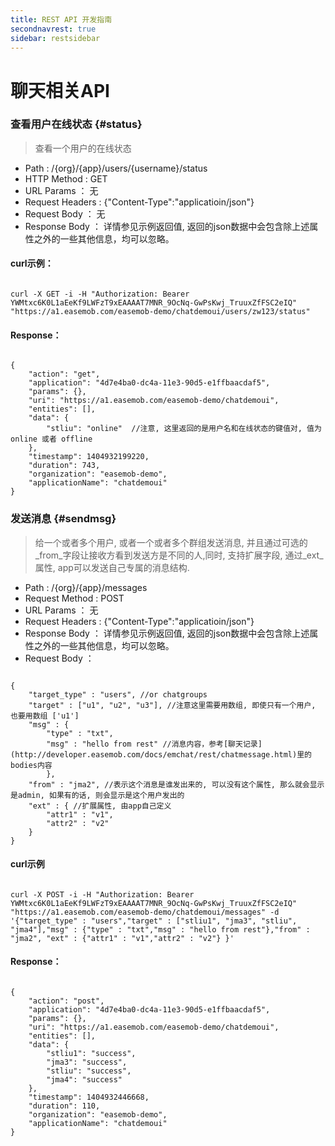 ```yaml
---
title: REST API 开发指南
secondnavrest: true
sidebar: restsidebar
---
```


# 聊天相关API

### 查看用户在线状态 {#status}
> 查看一个用户的在线状态

- Path : /{org}/{app}/users/{username}/status
- HTTP Method : GET
- URL Params ： 无
- Request Headers : {"Content-Type":"applicatioin/json"}
- Request Body ： 无
- Response Body ： 详情参见示例返回值, 返回的json数据中会包含除上述属性之外的一些其他信息，均可以忽略。

#### curl示例：
	
<pre class="hll"><code class="language-java">
curl -X GET -i -H "Authorization: Bearer YWMtxc6K0L1aEeKf9LWFzT9xEAAAAT7MNR_9OcNq-GwPsKwj_TruuxZfFSC2eIQ" "https://a1.easemob.com/easemob-demo/chatdemoui/users/zw123/status"
</code></pre>

#### Response： 

<pre class="hll"><code class="language-java">
{
    "action": "get",
    "application": "4d7e4ba0-dc4a-11e3-90d5-e1ffbaacdaf5",
    "params": {},
    "uri": "https://a1.easemob.com/easemob-demo/chatdemoui",
    "entities": [],
    "data": {
        "stliu": "online"  //注意, 这里返回的是用户名和在线状态的键值对, 值为 online 或者 offline
    },
    "timestamp": 1404932199220,
    "duration": 743,
    "organization": "easemob-demo",
    "applicationName": "chatdemoui"
}
</code></pre>
        
### 发送消息 {#sendmsg}



> 给一个或者多个用户, 或者一个或者多个群组发送消息, 并且通过可选的_from_字段让接收方看到发送方是不同的人,同时, 支持扩展字段, 通过_ext_属性, app可以发送自己专属的消息结构.

- Path : /{org}/{app}/messages
- Request Method : POST
- URL Params ： 无
- Request Headers : {"Content-Type":"applicatioin/json"}
- Response Body ： 详情参见示例返回值, 返回的json数据中会包含除上述属性之外的一些其他信息，均可以忽略。
- Request Body ：

<pre class="hll"><code class="language-java">
{
    "target_type" : "users", //or chatgroups
    "target" : ["u1", "u2", "u3"], //注意这里需要用数组, 即使只有一个用户, 也要用数组 ['u1']
    "msg" : {
        "type" : "txt",
        "msg" : "hello from rest" //消息内容，参考[聊天记录](http://developer.easemob.com/docs/emchat/rest/chatmessage.html)里的bodies内容
        },
    "from" : "jma2", //表示这个消息是谁发出来的, 可以没有这个属性, 那么就会显示是admin, 如果有的话, 则会显示是这个用户发出的    
    "ext" : { //扩展属性, 由app自己定义
        "attr1" : "v1",
        "attr2" : "v2"
    }    
}
</code></pre>

#### curl示例

<pre class="hll"><code class="language-java">
curl -X POST -i -H "Authorization: Bearer YWMtxc6K0L1aEeKf9LWFzT9xEAAAAT7MNR_9OcNq-GwPsKwj_TruuxZfFSC2eIQ" "https://a1.easemob.com/easemob-demo/chatdemoui/messages" -d '{"target_type" : "users","target" : ["stliu1", "jma3", "stliu", "jma4"],"msg" : {"type" : "txt","msg" : "hello from rest"},"from" : "jma2", "ext" : {"attr1" : "v1","attr2" : "v2"} }'
</code></pre>

#### Response：

<pre class="hll"><code class="language-java">
{
    "action": "post",
    "application": "4d7e4ba0-dc4a-11e3-90d5-e1ffbaacdaf5",
    "params": {},
    "uri": "https://a1.easemob.com/easemob-demo/chatdemoui",
    "entities": [],
    "data": {
        "stliu1": "success",
        "jma3": "success",
        "stliu": "success",
        "jma4": "success"
    },
    "timestamp": 1404932446668,
    "duration": 110,
    "organization": "easemob-demo",
    "applicationName": "chatdemoui"
}
</code></pre>
